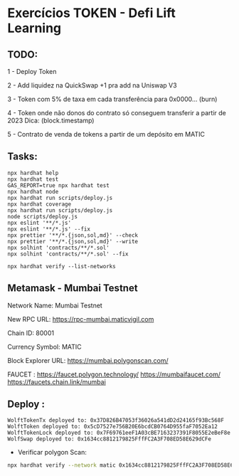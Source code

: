 # Exercícios TOKEN - Defi Lift Learning

## TODO:

1 - Deploy Token

2 - Add liquidez na QuickSwap
+1 pra add na Uniswap V3

3 - Token com 5% de taxa em cada transferência para 0x0000… (burn)

4 - Token onde não donos do contrato só conseguem transferir a partir de 2023 Dica: (block.timestamp)

5 - Contrato de venda de tokens a partir de um depósito em MATIC

## Tasks:

```shell
npx hardhat help
npx hardhat test
GAS_REPORT=true npx hardhat test
npx hardhat node
npx hardhat run scripts/deploy.js
npx hardhat coverage
npx hardhat run scripts/deploy.js
node scripts/deploy.js
npx eslint '**/*.js'
npx eslint '**/*.js' --fix
npx prettier '**/*.{json,sol,md}' --check
npx prettier '**/*.{json,sol,md}' --write
npx solhint 'contracts/**/*.sol'
npx solhint 'contracts/**/*.sol' --fix

npx hardhat verify --list-networks
```
## Metamask - Mumbai Testnet 

Network Name: Mumbai Testnet

New RPC URL: https://rpc-mumbai.maticvigil.com

Chain ID: 80001

Currency Symbol: MATIC

Block Explorer URL: https://mumbai.polygonscan.com/



FAUCET : 
https://faucet.polygon.technology/
https://mumbaifaucet.com/
https://faucets.chain.link/mumbai



## Deploy :
```
WolftTokenTx deployed to: 0x37D826B47053f36026a541dD2d24165f93Bc568F
WolftToken deployed to: 0x5cD7527e756B20E6bcdCB0764D955faF7052Ea12
WolftTokenLock deployed to: 0x7F69761eeF1A03cBE7163237391F8055E2eBeF8e
WolfSwap deployed to: 0x1634cc8812179825FffFC2A3F708ED58E629dCFe
```

- Verificar polygon Scan:

```bash
npx hardhat verify --network matic 0x1634cc8812179825FffFC2A3F708ED58E629dCFe --contract contracts/WolfSwap.sol:WolfSwap  0x5cD7527e756B20E6bcdCB0764D955faF7052Ea12
```

